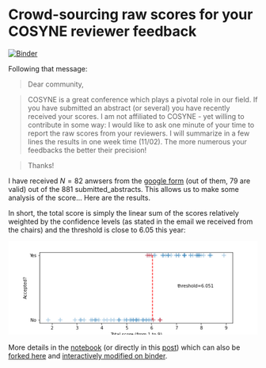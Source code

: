 # Crowd-sourcing raw scores for your COSYNE reviewer feedback

[![Binder](https://mybinder.org/badge_logo.svg)](https://mybinder.org/v2/gh/laurentperrinet/2022-02-11_COSYNE-scoresheet/main?labpath=2022-02-11_COSYNE-scoresheet.ipynb)

Following that message:

> Dear community, 

> COSYNE is a great conference which plays a pivotal role in our field. If you have submitted an abstract (or several) you have recently received your scores. I am not affiliated to COSYNE - yet willing to contribute in some way: I would like to ask one minute of your time to report the raw scores from your reviewers. I will summarize in a few lines the results in one week time (11/02). The more numerous your feedbacks the better their precision!

> Thanks!

I have received $N = 82$ anwsers from the [google form](https://forms.gle/hjzWVemM4Jy9cBbZ9) (out of them, $79$ are valid) out of the $881$ submitted_abstracts. This allows us to make some analysis of the score... Here are the results.

In short, the total score is simply  the linear sum of the scores relatively weighted by the confidence levels (as stated in the email we received from the chairs) and the threshold is close to $6.05$ this year:

![2022-02-11_COSYNE-razor](2022-02-11_COSYNE-razor.png)

More details in the [notebook](https://github.com/laurentperrinet/2022-02-11_COSYNE-scoresheet/blob/main/2022-02-11_COSYNE-scoresheet.ipynb) (or directly in this [post](https://laurentperrinet.github.io/sciblog/posts/2022-02-11-cosyne-reviewer-feedback.html)) which can also be [forked here](https://github.com/laurentperrinet/2022-02-11_COSYNE-scoresheet) and [interactively modified on binder](https://mybinder.org/v2/gh/laurentperrinet/2022-02-11_COSYNE-scoresheet/main?labpath=2022-02-11_COSYNE-scoresheet.ipynb).

